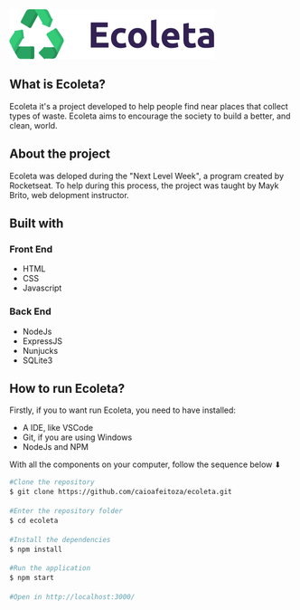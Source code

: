 <div "align: center">
  <img src="/public/assets/logo.svg" alt="Ecoleta" />
</div>

<h2>What is Ecoleta?</h2>
<p>
  Ecoleta it's a project developed to help people find near places that collect
  types of waste. Ecoleta aims to encourage the society to build a better, and
  clean, world.
</p>

<h2>About the project</h2>
<p>
  Ecoleta was deloped during the "Next Level Week", a program created by
  Rocketseat. To help during this process, the project was taught by Mayk Brito,
  web delopment instructor.
</p>
<h2>Built with</h2>
<h3>Front End</h3>
<ul>
  <li>HTML</li>
  <li>CSS</li>
  <li>Javascript</li>
</ul>
<h3>Back End</h3>
<ul>
  <li>NodeJs</li>
  <li>ExpressJS</li>
  <li>Nunjucks</li>
  <li>SQLite3</li>
</ul>
<h2>How to run Ecoleta?</h2>
<p>Firstly, if you to want run Ecoleta, you need to have installed:</p>
<ul>
  <li>A IDE, like VSCode</li>
  <li>Git, if you are using Windows</li>
  <li>NodeJs and NPM</li>
</ul>
<p>With all the components on your computer, follow the sequence below ⬇</p>

```sh
#Clone the repository 
$ git clone https://github.com/caioafeitoza/ecoleta.git 

#Enter the repository folder 
$ cd ecoleta 

#Install the dependencies 
$ npm install 

#Run the application 
$ npm start

#Open in http://localhost:3000/
```

